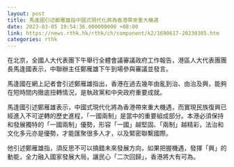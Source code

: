 ```yaml
---
layout: post
title: 馬逢國引述鄭雁雄指中國式現代化將為香港帶來重大機遇
date: 2023-03-05 19:54:36.000000000 +08:00
link: https://news.rthk.hk/rthk/ch/component/k2/1690617-20230305.htm
categories: rthk
---
```


在北京，全國人大代表團下午舉行全體會議審議政府工作報告，港區人大代表團團長馬逢國表示，中聯辦主任鄭雁雄下午到場參與審議並發言。

馬逢國在網上記者會引述鄭雁雄指出，香港在過去幾年由亂到治、由治及興，能夠在短時間内徹底扭轉情況，是執政黨和中央政府重要成就。

馬逢國引述鄭雁雄表示，中國式現代化將為香港帶來重大機遇，而實現民族復興已經進入不可逆轉的歷史進程，「一國兩制」是當中的重要組成部分。本港必須保持和發展獨特的「一國兩制」優勢，形容「一國」越堅固、「兩制」越精彩，法治和文化多元亦是優勢，才能匯聚很多人才，以及緊密聯繫國際。

他引述鄭雁雄指，須反思不可以搞錯未來發展方向，如果把握機遇，發揮「興」的動能，全力融入國家發展大局，讓民心「二次回歸」，香港將大有可為。
